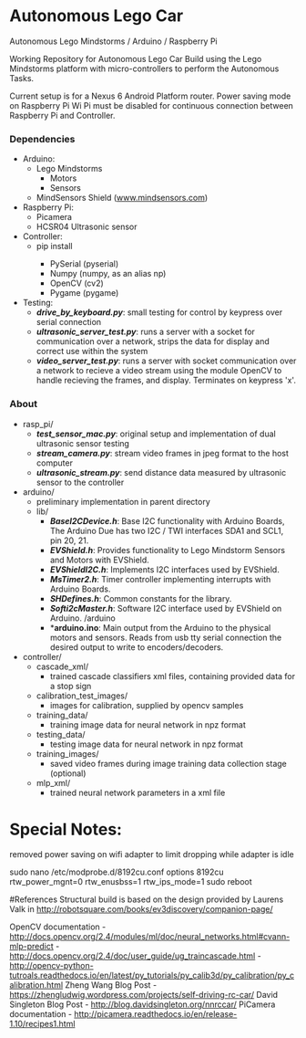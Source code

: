 # Autonomous Lego Car
Autonomous Lego Mindstorms / Arduino / Raspberry Pi

Working Repository for Autonomous Lego Car Build using the Lego Mindstorms
platform with micro-controllers to perform the Autonomous Tasks.

Current setup is for a Nexus 6 Android Platform router. Power saving mode on
Raspberry Pi Wi Pi must be disabled for continuous connection between Raspberry Pi
and Controller.

### Dependencies
* Arduino:
  - Lego Mindstorms
    - Motors
    - Sensors
  - MindSensors Shield (www.mindsensors.com)
* Raspberry Pi: 
  - Picamera
  - HCSR04 Ultrasonic sensor
* Controller:
  - pip install <module>
    - PySerial (pyserial)
    - Numpy (numpy, as an alias np)
    - OpenCV (cv2)
    - Pygame (pygame)
* Testing:
  - ***drive_by_keyboard.py***: small testing for control by keypress over serial connection
  - ***ultrasonic_server_test.py***: runs a server with a socket for communication over a network, strips the data for display and correct use within the system
  - ***video_server_test.py***: runs a server with socket communication over a network to recieve a video stream using the module OpenCV to handle recieving the frames, and display. Terminates on keypress 'x'.

### About
- rasp_pi/
  - ***test_sensor_mac.py***: original setup and implementation of dual ultrasonic sensor testing
  - ***stream_camera.py***: stream video frames in jpeg format to the host computer
  - ***ultrasonic_stream.py***: send distance data measured by ultrasonic sensor to the controller
- arduino/
  - preliminary implementation in parent directory
  - lib/
    - ***BaseI2CDevice.h***: Base I2C functionality with Arduino Boards, The Arduino Due has two I2C / TWI interfaces SDA1 and SCL1, pin 20, 21.
    - ***EVShield.h***: Provides functionality to Lego Mindstorm Sensors and Motors with EVShield.
    - ***EVShieldI2C.h***: Implements I2C interfaces used by EVShield.
    - ***MsTimer2.h***: Timer controller implementing interrupts with Arduino Boards.
    - ***SHDefines.h***: Common constants for the library.
    - ***Softi2cMaster.h***: Software I2C interface used by EVShield on Arduino.
  /arduino
    - ***arduino.ino**: Main output from the Arduino to the physical motors and sensors. Reads from usb tty serial connection the desired output to write to encoders/decoders.
- controller/
  - cascade_xml/
    - trained cascade classifiers xml files, containing provided data for a stop sign
  - calibration_test_images/
    - images for calibration, supplied by opencv samples
  - training_data/ 
    - training image data for neural network in npz format
  - testing_data/ 
    - testing image data for neural network in npz format
  - training_images/ 
    - saved video frames during image training data collection stage (optional)
  - mlp_xml/ 
    - trained neural network parameters in a xml file

# Special Notes:
removed power saving on wifi adapter to limit dropping while adapter is idle

sudo nano /etc/modprobe.d/8192cu.conf
options 8192cu rtw_power_mgnt=0 rtw_enusbss=1 rtw_ips_mode=1
sudo reboot

#References
Structural build is based on the design provided by Laurens Valk in <http://robotsquare.com/books/ev3discovery/companion-page/>

OpenCV documentation - <http://docs.opencv.org/2.4/modules/ml/doc/neural_networks.html#cvann-mlp-predict>
                     - <http://docs.opencv.org/2.4/doc/user_guide/ug_traincascade.html>
                     - <http://opencv-python-tutroals.readthedocs.io/en/latest/py_tutorials/py_calib3d/py_calibration/py_calibration.html>
Zheng Wang Blog Post - <https://zhengludwig.wordpress.com/projects/self-driving-rc-car/>
David Singleton Blog Post - <http://blog.davidsingleton.org/nnrccar/>
PiCamera documentation - <http://picamera.readthedocs.io/en/release-1.10/recipes1.html>
